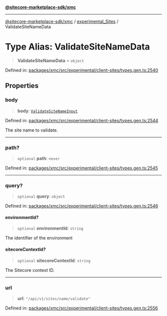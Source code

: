 [**@sitecore-marketplace-sdk/xmc**](../../../../README.md)

***

[@sitecore-marketplace-sdk/xmc](../../../../README.md) / [experimental\_Sites](../README.md) / ValidateSiteNameData

# Type Alias: ValidateSiteNameData

> **ValidateSiteNameData** = `object`

Defined in: [packages/xmc/src/experimental/client-sites/types.gen.ts:2540](https://github.com/Sitecore/marketplace-sdk/blob/main/packages/xmc/src/experimental/client-sites/types.gen.ts#L2540)

## Properties

### body

> **body**: [`ValidateSiteNameInput`](ValidateSiteNameInput.md)

Defined in: [packages/xmc/src/experimental/client-sites/types.gen.ts:2544](https://github.com/Sitecore/marketplace-sdk/blob/main/packages/xmc/src/experimental/client-sites/types.gen.ts#L2544)

The site name to validate.

***

### path?

> `optional` **path**: `never`

Defined in: [packages/xmc/src/experimental/client-sites/types.gen.ts:2545](https://github.com/Sitecore/marketplace-sdk/blob/main/packages/xmc/src/experimental/client-sites/types.gen.ts#L2545)

***

### query?

> `optional` **query**: `object`

Defined in: [packages/xmc/src/experimental/client-sites/types.gen.ts:2546](https://github.com/Sitecore/marketplace-sdk/blob/main/packages/xmc/src/experimental/client-sites/types.gen.ts#L2546)

#### environmentId?

> `optional` **environmentId**: `string`

The identifier of the environment

#### sitecoreContextId?

> `optional` **sitecoreContextId**: `string`

The Sitecore context ID.

***

### url

> **url**: `"/api/v1/sites/name/validate"`

Defined in: [packages/xmc/src/experimental/client-sites/types.gen.ts:2556](https://github.com/Sitecore/marketplace-sdk/blob/main/packages/xmc/src/experimental/client-sites/types.gen.ts#L2556)
